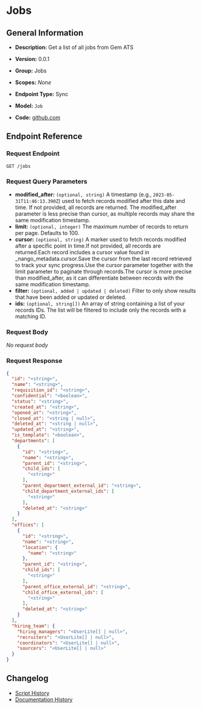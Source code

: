 <!-- BEGIN GENERATED CONTENT -->
# Jobs

## General Information

- **Description:** Get a list of all jobs from Gem ATS

- **Version:** 0.0.1
- **Group:** Jobs
- **Scopes:** _None_
- **Endpoint Type:** Sync
- **Model:** `Job`
- **Code:** [github.com](https://github.com/NangoHQ/integration-templates/tree/main/integrations/gem/syncs/jobs.ts)


## Endpoint Reference

### Request Endpoint

`GET /jobs`

### Request Query Parameters

- **modified_after:** `(optional, string)` A timestamp (e.g., `2023-05-31T11:46:13.390Z`) used to fetch records modified after this date and time. If not provided, all records are returned. The modified_after parameter is less precise than cursor, as multiple records may share the same modification timestamp.
- **limit:** `(optional, integer)` The maximum number of records to return per page. Defaults to 100.
- **cursor:** `(optional, string)` A marker used to fetch records modified after a specific point in time.If not provided, all records are returned.Each record includes a cursor value found in _nango_metadata.cursor.Save the cursor from the last record retrieved to track your sync progress.Use the cursor parameter together with the limit parameter to paginate through records.The cursor is more precise than modified_after, as it can differentiate between records with the same modification timestamp.
- **filter:** `(optional, added | updated | deleted)` Filter to only show results that have been added or updated or deleted.
- **ids:** `(optional, string[])` An array of string containing a list of your records IDs. The list will be filtered to include only the records with a matching ID.

### Request Body

_No request body_

### Request Response

```json
{
  "id": "<string>",
  "name": "<string>",
  "requisition_id": "<string>",
  "confidential": "<boolean>",
  "status": "<string>",
  "created_at": "<string>",
  "opened_at": "<string>",
  "closed_at": "<string | null>",
  "deleted_at": "<string | null>",
  "updated_at": "<string>",
  "is_template": "<boolean>",
  "departments": [
    {
      "id": "<string>",
      "name": "<string>",
      "parent_id": "<string>",
      "child_ids": [
        "<string>"
      ],
      "parent_department_external_id": "<string>",
      "child_department_external_ids": [
        "<string>"
      ],
      "deleted_at": "<string>"
    }
  ],
  "offices": [
    {
      "id": "<string>",
      "name": "<string>",
      "location": {
        "name": "<string>"
      },
      "parent_id": "<string>",
      "child_ids": [
        "<string>"
      ],
      "parent_office_external_id": "<string>",
      "child_office_external_ids": [
        "<string>"
      ],
      "deleted_at": "<string>"
    }
  ],
  "hiring_team": {
    "hiring_managers": "<UserLite[] | null>",
    "recruiters": "<UserLite[] | null>",
    "coordinators": "<UserLite[] | null>",
    "sourcers": "<UserLite[] | null>"
  }
}
```

## Changelog

- [Script History](https://github.com/NangoHQ/integration-templates/commits/main/integrations/gem/syncs/jobs.ts)
- [Documentation History](https://github.com/NangoHQ/integration-templates/commits/main/integrations/gem/syncs/jobs.md)

<!-- END  GENERATED CONTENT -->

